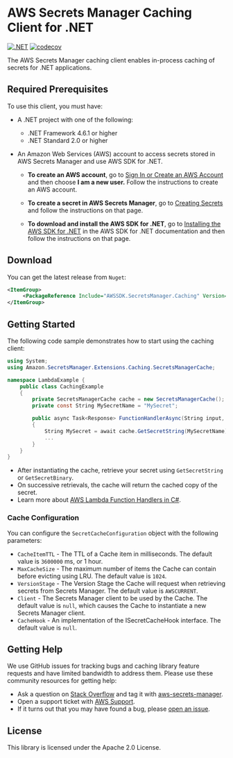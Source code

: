 # AWS Secrets Manager Caching Client for .NET

[![.NET](https://github.com/aws/aws-secretsmanager-caching-net/actions/workflows/dotnet.yml/badge.svg?event=push)](https://github.com/aws/aws-secretsmanager-caching-net/actions/workflows/dotnet.yml)
[![codecov](https://codecov.io/gh/aws/aws-secretsmanager-caching-net/branch/master/graph/badge.svg?token=cugbEh31cw)](https://codecov.io/gh/aws/aws-secretsmanager-caching-net)

The AWS Secrets Manager caching client enables in-process caching of secrets for .NET applications.

## Required Prerequisites

To use this client, you must have:

* A .NET project with one of the following:
    * .NET Framework 4.6.1 or higher
    * .NET Standard 2.0 or higher

* An Amazon Web Services (AWS) account to access secrets stored in AWS Secrets Manager and use AWS SDK for .NET.

    * **To create an AWS account**, go to [Sign In or Create an AWS Account](https://portal.aws.amazon.com/gp/aws/developer/registration/index.html) and then choose **I am a new user.** Follow the instructions to create an AWS account.

    * **To create a secret in AWS Secrets Manager**, go to [Creating Secrets](https://docs.aws.amazon.com/secretsmanager/latest/userguide/manage_create-basic-secret.html) and follow the instructions on that page.

    * **To download and install the AWS SDK for .NET**, go to [Installing the AWS SDK for .NET](https://aws.amazon.com/sdk-for-net/) in the AWS SDK for .NET documentation and then follow the instructions on that page.

## Download

You can get the latest release from `Nuget`:

```xml
<ItemGroup>
     <PackageReference Include="AWSSDK.SecretsManager.Caching" Version="1.0.4" />
</ItemGroup>
```

## Getting Started

The following code sample demonstrates how to start using the caching client:

```cs
using System;
using Amazon.SecretsManager.Extensions.Caching.SecretsManagerCache;

namespace LambdaExample {
    public class CachingExample 
    {
        private SecretsManagerCache cache = new SecretsManagerCache();
        private const String MySecretName = "MySecret";

        public async Task<Response> FunctionHandlerAsync(String input, ILambdaContext context)
        {
            String MySecret = await cache.GetSecretString(MySecretName);
            ...
        }
    }
}
```

* After instantiating the cache, retrieve your secret using `GetSecretString` or `GetSecretBinary`. 
* On successive retrievals, the cache will return the cached copy of the secret. 
* Learn more about [AWS Lambda Function Handlers in C#](https://docs.aws.amazon.com/lambda/latest/dg/dotnet-programming-model-handler-types.html).

### Cache Configuration

You can configure the `SecretCacheConfiguration` object with the following parameters:
* `CacheItemTTL` - The TTL of a Cache item in milliseconds. The default value is `3600000` ms, or 1 hour.
* `MaxCacheSize` - The maximum number of items the Cache can contain before evicting using LRU. The default value is `1024`.
* `VersionStage` - The Version Stage the Cache will request when retrieving secrets from Secrets Manager. The default value is `AWSCURRENT`.
* `Client` - The Secrets Manager client to be used by the Cache. The default value is `null`, which causes the Cache to instantiate a new Secrets Manager client.
* `CacheHook` - An implementation of the ISecretCacheHook interface. The default value is `null`.

## Getting Help
We use GitHub issues for tracking bugs and caching library feature requests and have limited bandwidth to address them. Please use these community resources for getting help:
* Ask a question on [Stack Overflow](https://stackoverflow.com/) and tag it with [aws-secrets-manager](https://stackoverflow.com/questions/tagged/aws-secrets-manager).
* Open a support ticket with [AWS Support](https://console.aws.amazon.com/support/home#/).
* If it turns out that you may have found a bug, please [open an issue](https://github.com/aws/aws-secretsmanager-caching-csharp/issues/new). 

## License

This library is licensed under the Apache 2.0 License.
